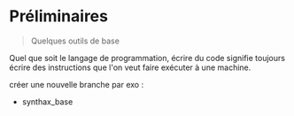 # Préliminaires

> Quelques outils de base

Quel que soit le langage de programmation, écrire du code signifie toujours écrire des instructions que l'on veut faire exécuter à une machine.

créer une nouvelle branche par exo :
- synthax_base